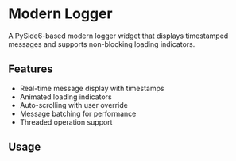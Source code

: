# Modern Logger

A PySide6-based modern logger widget that displays timestamped messages and supports non-blocking loading indicators.

## Features

- Real-time message display with timestamps
- Animated loading indicators
- Auto-scrolling with user override
- Message batching for performance
- Threaded operation support

## Usage

